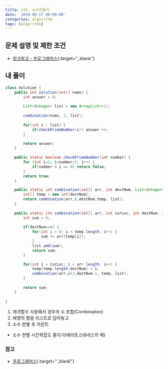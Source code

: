 ```yaml
---
title: LV2. 소수만들기
date: '2019-08-27 00:00:00'
categories: algorithm
tags: [algorithm]
---
```


## 문제 설명 및 제한 조건

* [링크참고 - 프로그래머스](https://programmers.co.kr/learn/courses/30/lessons/12977){:target="_blank"}

## 내 풀이

```java
class Solution {
    public int solution(int[] nums) {
        int answer = 0;
        
        List<Integer> list = new ArrayList<>();
        
        combination(nums, 3, list);
        
        for(int i : list) {
        	if(checkPrimeNumber(i)) answer ++;
        }
        
        return answer;
    }

	public static boolean checkPrimeNumber(int number) {
		for (int i=2; i<number/2; i++) {
			if(number % i == 0) return false;
		}
		return true;
	}

	public static int combination(int[] arr, int destNum, List<Integer> list) {
		int[] temp = new int[destNum];
		return combination(arr,0,destNum,temp, list);
	}
    
    public static int combination(int[] arr, int curLoc, int destNum, int[] temp, List<Integer> list) {
    	int sum = 0;
    	
		if(destNum==0) {
			for(int i = 0; i < temp.length; i++) {
				sum += arr[temp[i]];
			}
			list.add(sum);
			return sum;
		}

		for(int i = curLoc; i < arr.length; i++) {
			temp[temp.length-destNum] = i;
			combination(arr,i+1,destNum-1, temp, list);
		}
		
		return sum;
	}
    
}
```

1. 재귀함수 사용해서 경우의 수 조합(Combination)
2. 배열의 합을 리스트로 담아놓고
3. 소수 판별 후 카운트

* 소수 판별 시간복잡도 줄이기(에라토스테네스의 체)

### 참고

* [프로그래머스](https://programmers.co.kr/learn/courses/30/lessons/12977){:target="_blank"}
